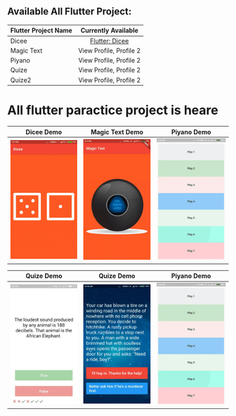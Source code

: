 ## Available All Flutter Project:

|Flutter Project Name|               Currently Available                |
| :----------------- | :----------------------------------------------: |
| Dicee            |             [Flutter: Dicee](https://github.com/Rashidul420222/dart_courses)   |
| Magic Text            |             View Profile, Profile 2              |
| Piyano            |             View Profile, Profile 2              |
| Quize            |             View Profile, Profile 2              |
| Quize2            |             View Profile, Profile 2              |


# All flutter paractice project is heare


| Dicee Demo | Magic Text Demo |  Piyano Demo |
| --------------- | ----------------- | ----------------- |
| ![Dicee](/gif/dicee.gif) | ![Magic Text](/gif/magictext.gif) | ![Pyano](/gif/piyano.gif) |

| Quize Demo | Quize Demo |  Piyano  Demo |
| --------------- | ----------------- | ----------------- |
| ![Quize](/gif/quize.gif) | ![Piyano](/gif/quize2.gif) | ![Dicee](/gif/piyano.gif) |

